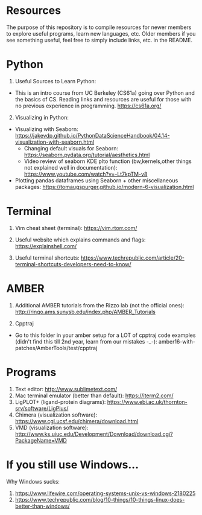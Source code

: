 # Resources
The purpose of this repository is to compile resources for newer members to explore useful programs, learn new languages, etc. Older members if you see something useful, feel free to simply include links, etc. in the README.

# Python
1. Useful Sources to Learn Python:
  - This is an intro course from UC Berkeley (CS61a) going over Python and the basics of CS. Reading links and resources are      useful for those with no previous experience in programming. https://cs61a.org/ 

2. Visualizing in Python:
  - Visualizing with Seaborn: https://jakevdp.github.io/PythonDataScienceHandbook/04.14-visualization-with-seaborn.html 
      - Changing default visuals for Seaborn: https://seaborn.pydata.org/tutorial/aesthetics.html
      - Video review of seaborn KDE plto function (bw,kernels,other things not explained well in documentation): https://www.youtube.com/watch?v=-Lt7kpTM-v8
  - Plotting pandas dataframes using Seaborn + other miscellaneous packages: https://tomaugspurger.github.io/modern-6-visualization.html

# Terminal
1. Vim cheat sheet (terminal):
https://vim.rtorr.com/ 

2. Useful website which explains commands and flags:
https://explainshell.com/

3. Useful terminal shortcuts:
https://www.techrepublic.com/article/20-terminal-shortcuts-developers-need-to-know/

# AMBER
1. Additional AMBER tutorials from the Rizzo lab (not the official ones): 
http://ringo.ams.sunysb.edu/index.php/AMBER_Tutorials

2. Cpptraj
  - Go to this folder in your amber setup for a LOT of cpptraj code examples (didn't find this till 2nd year, learn from our mistakes -_-): amber16-with-patches/AmberTools/test/cpptraj 

# Programs
1. Text editor: http://www.sublimetext.com/
2. Mac terminal emulator (better than default): https://iterm2.com/
3. LigPLOT+ (ligand-protein diagrams): https://www.ebi.ac.uk/thornton-srv/software/LigPlus/ 
4. Chimera (visualization software): https://www.cgl.ucsf.edu/chimera/download.html
5. VMD (visualization software): http://www.ks.uiuc.edu/Development/Download/download.cgi?PackageName=VMD

# If you still use Windows...

Why Windows sucks: 
1. https://www.lifewire.com/operating-systems-unix-vs-windows-2180225 
2. https://www.techrepublic.com/blog/10-things/10-things-linux-does-better-than-windows/
